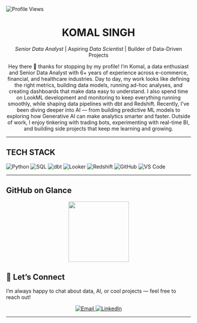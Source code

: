 <!-- Hero / Intro -->
![Profile Views](https://komarev.com/ghpvc/?username=data-viper&label=Profile%20views&color=0e75b6&style=flat)
<div align="center">

#  KOMAL SINGH  

 *Senior Data Analyst* | Aspiring *Data Scientist* | Builder of Data-Driven Projects  

Hey there 👋 thanks for stopping by my profile! I’m Komal, a data enthusiast and Senior Data Analyst with 6+ years of experience across e-commerce, financial, and healthcare industries. Day to day, my work looks like defining the right metrics, building data models, running ad-hoc analyses, and creating dashboards that make data easy to understand. I also spend time on LookML development and monitoring to keep everything running smoothly, while shaping data pipelines with dbt and Redshift. Recently, I’ve been diving deeper into AI — from building predictive ML models to exploring how Generative AI can make analytics smarter and faster. Outside of work, I enjoy tinkering with trading bots, experimenting with real-time BI, and building side projects that keep me learning and growing.   

</div>

---

## TECH STACK
<!-- Use badges to highlight your stack -->
![Python](https://img.shields.io/badge/Python-3776AB?logo=python&logoColor=white&style=for-the-badge)
![SQL](https://img.shields.io/badge/SQL-336791?logo=postgresql&logoColor=white&style=for-the-badge)
![dbt](https://img.shields.io/badge/dbt-FF694B?logo=dbt&logoColor=white&style=for-the-badge)
![Looker](https://img.shields.io/badge/Looker-4285F4?logo=looker&logoColor=white&style=for-the-badge)
![Redshift](https://img.shields.io/badge/Redshift-8C4FFF?logo=amazonredshift&logoColor=white&style=for-the-badge)
![GitHub](https://img.shields.io/badge/GitHub-181717?logo=github&logoColor=white&style=for-the-badge)
![VS Code](https://img.shields.io/badge/VS%20Code-0078D4?logo=visualstudiocode&logoColor=white&style=for-the-badge)

---
##  GitHub on Glance
<p align="center">
  <img src="https://github-readme-stats.vercel.app/api?username=data-viper&show_icons=true&theme=radical&hide_rank=true" height="165">
</p>


## 🤝 Let’s Connect  

I’m always happy to chat about data, AI, or cool projects — feel free to reach out!  

<p align="center">
  <a href="mailto:singhkomal0906@gmail.com">
    <img alt="Email" src="https://img.shields.io/badge/Email-D14836?logo=gmail&logoColor=white&style=for-the-badge" />
  </a>
  <a href="https://linkedin.com/in/komalsingh001">
    <img alt="LinkedIn" src="https://img.shields.io/badge/LinkedIn-0A66C2?logo=linkedin&logoColor=white&style=for-the-badge" />
  </a>
</p>

---

